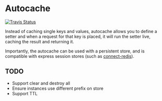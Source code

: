 # Autocache

[![Travis Status](https://travis-ci.org/remy/autocache.svg?branch=master)](https://travis-ci.org/remy/autocache)

Instead of caching single keys and values, autocache allows you to define a setter and when a request for that key is placed, it will run the setter live, caching the result and returning it.

Importantly, the autocache can be used with a persistent store, and is compatible with express session stores (such as [connect-redis](https://github.com/tj/connect-redis)).

## TODO

- Support clear and destroy all
- Ensure instances use different prefix on store
- Support TTL